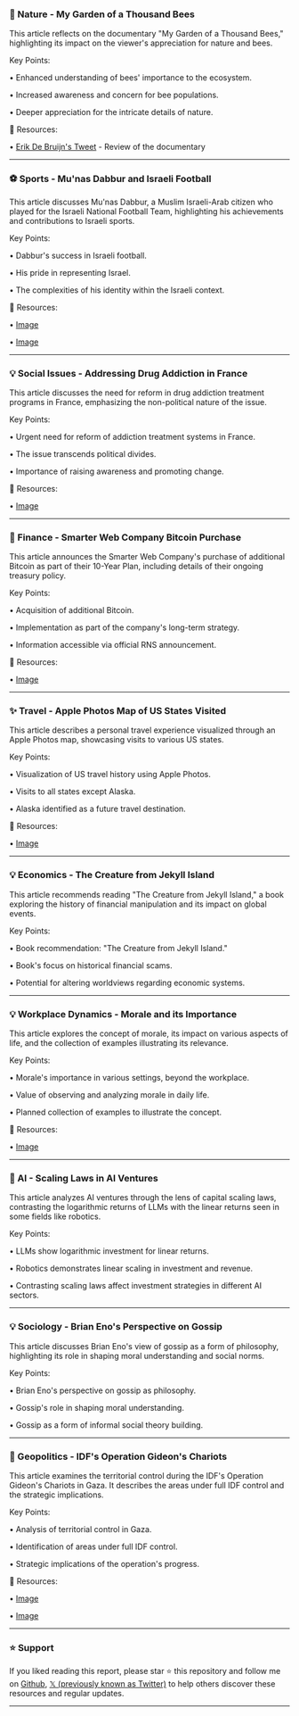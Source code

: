 ### 🐝 Nature - My Garden of a Thousand Bees

This article reflects on the documentary "My Garden of a Thousand Bees," highlighting its impact on the viewer's appreciation for nature and bees.

Key Points:

• Enhanced understanding of bees' importance to the ecosystem.


• Increased awareness and concern for bee populations.


• Deeper appreciation for the intricate details of nature.



🔗 Resources:

• [Erik De Bruijn's Tweet](https://x.com/ErikDeBruijn/status/1942131146315137340) - Review of the documentary


---
### ⚽ Sports - Mu'nas Dabbur and Israeli Football

This article discusses Mu'nas Dabbur, a Muslim Israeli-Arab citizen who played for the Israeli National Football Team, highlighting his achievements and contributions to Israeli sports.

Key Points:

• Dabbur's success in Israeli football.


• His pride in representing Israel.


• The complexities of his identity within the Israeli context.



🔗 Resources:

• [Image](https://pbs.twimg.com/media/GvHRuwrWEAAMtsU?format=jpg&name=small)


• [Image](https://pbs.twimg.com/media/GvCFsv0XQAAZTNl?format=jpg&name=240x240)


---
### 💡 Social Issues - Addressing Drug Addiction in France

This article discusses the need for reform in drug addiction treatment programs in France, emphasizing the non-political nature of the issue.

Key Points:

• Urgent need for reform of addiction treatment systems in France.


• The issue transcends political divides.


• Importance of raising awareness and promoting change.



🔗 Resources:

• [Image](https://pbs.twimg.com/amplify_video_thumb/1942108757619568640/img/N0dHpb4z1rnXmUMH.jpg)


---
### 🚀 Finance - Smarter Web Company Bitcoin Purchase

This article announces the Smarter Web Company's purchase of additional Bitcoin as part of their 10-Year Plan, including details of their ongoing treasury policy.

Key Points:

• Acquisition of additional Bitcoin.


• Implementation as part of the company's long-term strategy.


• Information accessible via official RNS announcement.



🔗 Resources:

• [Image](https://pbs.twimg.com/media/GvO7F1eWkAAc_A5?format=jpg&name=small)


---
### ✨ Travel - Apple Photos Map of US States Visited

This article describes a personal travel experience visualized through an Apple Photos map, showcasing visits to various US states.

Key Points:

• Visualization of US travel history using Apple Photos.


• Visits to all states except Alaska.


• Alaska identified as a future travel destination.



🔗 Resources:

• [Image](https://pbs.twimg.com/media/GvOxbfyXMAAnIgC?format=jpg&name=medium)


---
### 💡 Economics - The Creature from Jekyll Island

This article recommends reading "The Creature from Jekyll Island," a book exploring the history of financial manipulation and its impact on global events.

Key Points:

• Book recommendation: "The Creature from Jekyll Island."


• Book's focus on historical financial scams.


• Potential for altering worldviews regarding economic systems.



---
### 💡 Workplace Dynamics - Morale and its Importance

This article explores the concept of morale, its impact on various aspects of life, and the collection of examples illustrating its relevance.


Key Points:

• Morale's importance in various settings, beyond the workplace.


• Value of observing and analyzing morale in daily life.


• Planned collection of examples to illustrate the concept.



🔗 Resources:

• [Image](https://pbs.twimg.com/media/GvGx1noWkAACQM2?format=jpg&name=small)


---
### 🤖 AI - Scaling Laws in AI Ventures

This article analyzes AI ventures through the lens of capital scaling laws, contrasting the logarithmic returns of LLMs with the linear returns seen in some fields like robotics.

Key Points:

• LLMs show logarithmic investment for linear returns.


• Robotics demonstrates linear scaling in investment and revenue.


• Contrasting scaling laws affect investment strategies in different AI sectors.


---
### 💡 Sociology - Brian Eno's Perspective on Gossip

This article discusses Brian Eno's view of gossip as a form of philosophy, highlighting its role in shaping moral understanding and social norms.

Key Points:

• Brian Eno's perspective on gossip as philosophy.


• Gossip's role in shaping moral understanding.


• Gossip as a form of informal social theory building.



---
### 🤖 Geopolitics - IDF's Operation Gideon's Chariots

This article examines the territorial control during the IDF's Operation Gideon's Chariots in Gaza.  It describes the areas under full IDF control and the strategic implications.

Key Points:

• Analysis of territorial control in Gaza.


• Identification of areas under full IDF control.


• Strategic implications of the operation's progress.



🔗 Resources:

• [Image](https://pbs.twimg.com/media/GvNE1J9WAAAZ1BA?format=jpg&name=small)


• [Image](https://pbs.twimg.com/media/GqMRw-nXgAA8Cq9?format=jpg&name=240x240)


---

### ⭐️ Support

If you liked reading this report, please star ⭐️ this repository and follow me on [Github](https://github.com/Drix10), [𝕏 (previously known as Twitter)](https://x.com/DRIX_10_) to help others discover these resources and regular updates.

---
